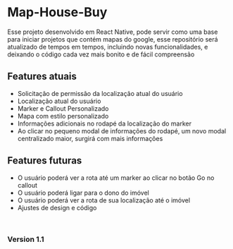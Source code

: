 # Map-House-Buy
Esse projeto desenvolvido em React Native, pode servir como uma base para iniciar projetos que contém mapas do google, esse repositório será atualizado de tempos em tempos, incluindo novas funcionalidades, e deixando o código cada vez mais bonito e de fácil compreensão 

<h2>Features atuais</h2>
<ul>
  <li>Solicitação de permissão da localização atual do usuário</li>
  <li>Localização atual do usuário</li>
  <li>Marker e Callout Personalizado</li>
  <li>Mapa com estilo personalizado</li>
  <li>Informações adicionais no rodapé da localização do marker</li>
  <li>Ao clicar no pequeno modal de informações do rodapé, um novo modal centralizado maior, surgirá com mais informações</li>
</ul>

<h2>Features futuras</h2>
<ul>
  <li>O usuário poderá ver a rota até um marker ao clicar no botão Go no callout</li>
  <li>O usuário poderá ligar para o dono do imóvel</li>
  <li>O usuário poderá ver a rota de sua localização até o imóvel</li>
  <li>Ajustes de design e código</li>
</ul>

<br>
<h3>Version 1.1 </h3>
